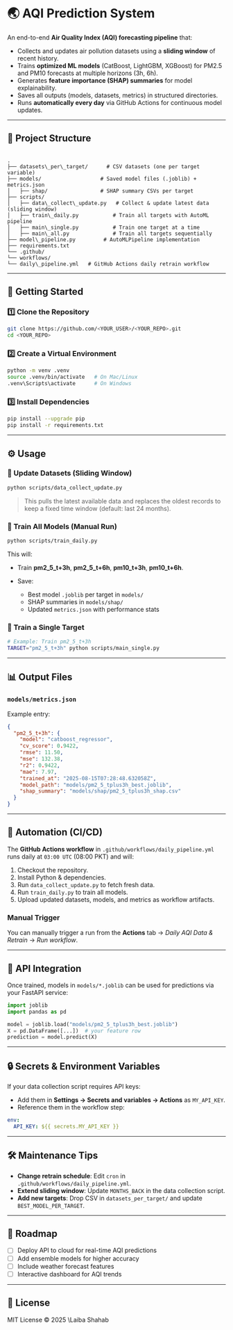 # 🌏 AQI Prediction System

An end-to-end **Air Quality Index (AQI) forecasting pipeline** that:
- Collects and updates air pollution datasets using a **sliding window** of recent history.
- Trains **optimized ML models** (CatBoost, LightGBM, XGBoost) for PM2.5 and PM10 forecasts at multiple horizons (3h, 6h).
- Generates **feature importance (SHAP) summaries** for model explainability.
- Saves all outputs (models, datasets, metrics) in structured directories.
- Runs **automatically every day** via GitHub Actions for continuous model updates.

---

## 📂 Project Structure

```

.
├── datasets\_per\_target/      # CSV datasets (one per target variable)
├── models/                   # Saved model files (.joblib) + metrics.json
│   ├── shap/                 # SHAP summary CSVs per target
├── scripts/
│   ├── data\_collect\_update.py   # Collect & update latest data (sliding window)
│   ├── train\_daily.py           # Train all targets with AutoML pipeline
│   ├── main\_single.py           # Train one target at a time
│   ├── main\_all.py              # Train all targets sequentially
├── model\_pipeline.py         # AutoMLPipeline implementation
├── requirements.txt
└── .github/
└── workflows/
└── daily\_pipeline.yml   # GitHub Actions daily retrain workflow

````

---

## 🚀 Getting Started

### 1️⃣ Clone the Repository
```bash
git clone https://github.com/<YOUR_USER>/<YOUR_REPO>.git
cd <YOUR_REPO>
````

### 2️⃣ Create a Virtual Environment

```bash
python -m venv .venv
source .venv/bin/activate   # On Mac/Linux
.venv\Scripts\activate      # On Windows
```

### 3️⃣ Install Dependencies

```bash
pip install --upgrade pip
pip install -r requirements.txt
```

---

## ⚙️ Usage

### 🔹 Update Datasets (Sliding Window)

```bash
python scripts/data_collect_update.py
```

> This pulls the latest available data and replaces the oldest records to keep a fixed time window (default: last 24 months).

### 🔹 Train All Models (Manual Run)

```bash
python scripts/train_daily.py
```

This will:

* Train **pm2\_5\_t+3h**, **pm2\_5\_t+6h**, **pm10\_t+3h**, **pm10\_t+6h**.
* Save:

  * Best model `.joblib` per target in `models/`
  * SHAP summaries in `models/shap/`
  * Updated `metrics.json` with performance stats

### 🔹 Train a Single Target

```bash
# Example: Train pm2_5_t+3h
TARGET="pm2_5_t+3h" python scripts/main_single.py
```

---

## 📊 Output Files

### `models/metrics.json`

Example entry:

```json
{
  "pm2_5_t+3h": {
    "model": "catboost_regressor",
    "cv_score": 0.9422,
    "rmse": 11.50,
    "mse": 132.38,
    "r2": 0.9422,
    "mae": 7.97,
    "trained_at": "2025-08-15T07:28:48.632058Z",
    "model_path": "models/pm2_5_tplus3h_best.joblib",
    "shap_summary": "models/shap/pm2_5_tplus3h_shap.csv"
  }
}
```

---

## 🤖 Automation (CI/CD)

The **GitHub Actions workflow** in `.github/workflows/daily_pipeline.yml` runs daily at `03:00 UTC` (08:00 PKT) and will:

1. Checkout the repository.
2. Install Python & dependencies.
3. Run `data_collect_update.py` to fetch fresh data.
4. Run `train_daily.py` to train all models.
5. Upload updated datasets, models, and metrics as workflow artifacts.

### Manual Trigger

You can manually trigger a run from the **Actions** tab → *Daily AQI Data & Retrain* → *Run workflow*.

---

## 📡 API Integration

Once trained, models in `models/*.joblib` can be used for predictions via your FastAPI service:

```python
import joblib
import pandas as pd

model = joblib.load("models/pm2_5_tplus3h_best.joblib")
X = pd.DataFrame([...])  # your feature row
prediction = model.predict(X)
```

---

## 🔒 Secrets & Environment Variables

If your data collection script requires API keys:

* Add them in **Settings → Secrets and variables → Actions** as `MY_API_KEY`.
* Reference them in the workflow step:

```yaml
env:
  API_KEY: ${{ secrets.MY_API_KEY }}
```

---

## 🛠 Maintenance Tips

* **Change retrain schedule**: Edit `cron` in `.github/workflows/daily_pipeline.yml`.
* **Extend sliding window**: Update `MONTHS_BACK` in the data collection script.
* **Add new targets**: Drop CSV in `datasets_per_target/` and update `BEST_MODEL_PER_TARGET`.

---

## 📌 Roadmap

* [ ] Deploy API to cloud for real-time AQI predictions
* [ ] Add ensemble models for higher accuracy
* [ ] Include weather forecast features
* [ ] Interactive dashboard for AQI trends

---

## 📜 License

MIT License © 2025 \Laiba Shahab

```
